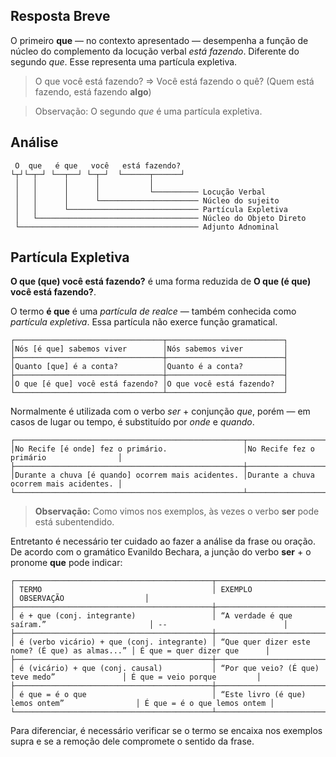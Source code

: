 ## Resposta Breve

O primeiro **que** — no contexto apresentado — desempenha a função de núcleo do complemento da locução verbal *está fazendo*. Diferente do segundo *que*. Esse representa uma partícula expletiva.

 > O que você está fazendo? => Você está fazendo o quê? (Quem está fazendo, está fazendo **algo**)

 > Observação: O segundo *que* é uma partícula expletiva.

## Análise

     O  que   é que   você   está fazendo?
    └┬┘└─┬─┘ └──┬──┘ └─┬─┘  └──────┬──────┘
     │   │      │      │           │        
     │   │      │      │           └────────── Locução Verbal
     │   │      │      └────────────────────── Núcleo do sujeito
     │   │      └───────────────────────────── Partícula Expletiva
     │   └──────────────────────────────────── Núcleo do Objeto Direto
     └──────────────────────────────────────── Adjunto Adnominal

## Partícula Expletiva

**O que (que) você está fazendo?** é uma forma reduzida de **O que (é que) você está fazendo?**.

O termo **é que** é uma *partícula de realce* — também conhecida como *partícula expletiva*. Essa partícula não exerce função gramatical.

    ┌─────────────────────────────────┬──────────────────────────┐
    │Nós [é que] sabemos viver        │Nós sabemos viver         │
    ├─────────────────────────────────┼──────────────────────────┤
    │Quanto [que] é a conta?          │Quanto é a conta?         │
    ├─────────────────────────────────┼──────────────────────────┤
    │O que [é que] você está fazendo? │O que você está fazendo?  │
    └─────────────────────────────────┴──────────────────────────┘

Normalmente é utilizada com o verbo *ser* + conjunção *que*, porém — em casos de lugar ou tempo, é substituído por *onde* e *quando*.

    ┌───────────────────────────────────────────────────┬────────────────────────────────────────┐
    │No Recife [é onde] fez o primário.                 │No Recife fez o primário                │
    ├───────────────────────────────────────────────────┼────────────────────────────────────────┤
    │Durante a chuva [é quando] ocorrem mais acidentes. │Durante a chuva ocorrem mais acidentes. │
    └───────────────────────────────────────────────────┴────────────────────────────────────────┘

 > **Observação:** Como vimos nos exemplos, às vezes o verbo **ser** pode está subentendido.

Entretanto é necessário ter cuidado ao fazer a análise da frase ou oração. De acordo com o gramático Evanildo Bechara, a junção do verbo **ser** + o pronome **que** pode indicar:

    ┌────────────────────────────────────────────┬─────────────────────────────────────────────────┬─────────────────────────────┐
    │ TERMO                                      │ EXEMPLO                                         │ OBSERVAÇÃO                  │
    ├────────────────────────────────────────────┼─────────────────────────────────────────────────┼─────────────────────────────┤
    │ é + que (conj. integrante)                 │ “A verdade é que saíram.”                       │ --                          │
    ├────────────────────────────────────────────┼─────────────────────────────────────────────────┼─────────────────────────────┤
    │ é (verbo vicário) + que (conj. integrante) │ “Que quer dizer este nome? (É que) as almas...” │ É que = quer dizer que      │
    ├────────────────────────────────────────────┼─────────────────────────────────────────────────┼─────────────────────────────┤
    │ é (vicário) + que (conj. causal)           │ “Por que veio? (É que) teve medo”               │ É que = veio porque         │
    ├────────────────────────────────────────────┼─────────────────────────────────────────────────┼─────────────────────────────┤
    │ é que = é o que                            │ “Este livro (é que) lemos ontem”                │ É que = é o que lemos ontem │
    └────────────────────────────────────────────┴─────────────────────────────────────────────────┴─────────────────────────────┘

Para diferenciar, é necessário verificar se o termo se encaixa nos exemplos supra e se a remoção dele compromete o sentido da frase.
